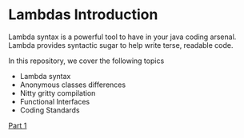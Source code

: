 # Lambdas Introduction

Lambda syntax is a powerful tool to have in your java coding arsenal. Lambda provides syntactic sugar to help write terse, readable code.

In this repository, we cover the following topics

* Lambda syntax
* Anonymous classes differences
* Nitty gritty compilation
* Functional Interfaces
* Coding Standards

[Part 1](part1_basics/README.md)